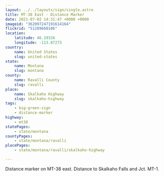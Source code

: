 ```yaml
---
layout: ../../layouts/sign/single.astro
title: MT-38 East - Distance Marker
date: 2021-07-02 14:31:47 +0000 +0000
imageid: "362097247191614164"
flickrid: "51289660186"
location:
    latitude: 46.19326
    longitude: -113.87273
country:
    name: United States
    slug: united-states
state:
    name: Montana
    slug: montana
county:
    name: Ravalli County
    slug: ravalli
place:
    name: Skalkaho Highway
    slug: skalkaho-highway
tags:
    - big-green-sign
    - distance-marker
highway:
    - mt38
statePages:
    - state/montana
countyPages:
    - state/montana/ravalli
placePages:
    - state/montana/ravalli/skalkaho-highway

---
```

Distance marker on MT-38 east.  Distance to Skalkaho Falls and Jct. MT-1.